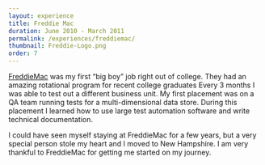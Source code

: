 ```yaml
---
layout: experience
title: Freddie Mac
duration: June 2010 - March 2011
permalink: /experiences/freddiemac/
thumbnail: Freddie-Logo.png
order: 7
---
```


[FreddieMac](http://www.freddiemac.com/) was my first “big boy” job right out of college. They had an amazing  rotational program for recent college graduates Every 3 months I was able to test out a different business unit. My first placement was on a QA team running tests for a multi-dimensional data store. During this placement I learned how to use large test automation software and write technical documentation.

I could have seen myself staying at FreddieMac for a few years, but a very special person stole my heart and I moved to New Hampshire. I am very thankful to FreddieMac for getting me started on my journey.
